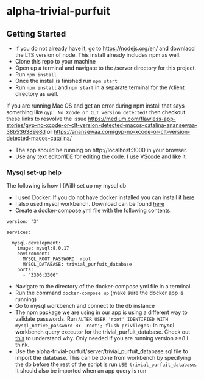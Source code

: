 # alpha-trivial-purfuit

## Getting Started
- If you do not already have it, go to https://nodejs.org/en/ and downlaod the LTS version of node. This install already includes npm as well.
- Clone this repo to your machine
- Open up a terminal and navigate to the /server directory for this project.
- Run `npm install` 
- Once the install is finished run `npm start`
- Run `npm install` and `npm start` in a separate terminal for the /client directory as well.

If you are running Mac OS and get an error during npm install that says something like `gyp: No Xcode or CLT version detected!` then checkout these
links to resvolve the issue https://medium.com/flawless-app-stories/gyp-no-xcode-or-clt-version-detected-macos-catalina-anansewaa-38b536389e8d or
https://anansewaa.com/gyp-no-xcode-or-clt-version-detected-macos-catalina/

- The app should be running on http://localhost:3000 in your browser.
- Use any text editor/IDE for editing the code. I use [VScode](https://code.visualstudio.com) and like it

### Mysql set-up help
The following is how I (Will) set up my mysql db
- I used Docker. If you do not have docker installed you can install it [here](https://www.docker.com/get-started)
- I also used mysql workbench. Download can be found [here](https://www.mysql.com/products/workbench/)
- Create a docker-compose.yml file with the following contents:
```
version: '3'

services:

  mysql-development:
    image: mysql:8.0.17
    environment:
      MYSQL_ROOT_PASSWORD: root
      MYSQL_DATABASE: trivial_purfuit_database
    ports:
      - "3306:3306"
```
- Navigate to the directory of the docker-compose.yml file in a terminal.
- Run the command `docker-compose up` (make sure the docker app is running)
- Go to mysql workbench and connect to the db instance
- The npm package we are using in our app is using a different way to validate passwords. Run `ALTER USER 'root' IDENTIFIED WITH mysql_native_password BY 'root'; flush privileges;` in mysql workbench query executor for the trivial_purfuit_database. Check out [this](https://stackoverflow.com/questions/50093144/mysql-8-0-client-does-not-support-authentication-protocol-requested-by-server) to understand why. Only needed if you are running version >=8 I think.
- Use the alpha-trivial-purfuit/server/trivial_purfuit_database.sql file to import the database. This can be done from workbench by specifying the db before the rest of the script is run `USE trivial_purfuit_database`. It should also be imported when an app query is run
